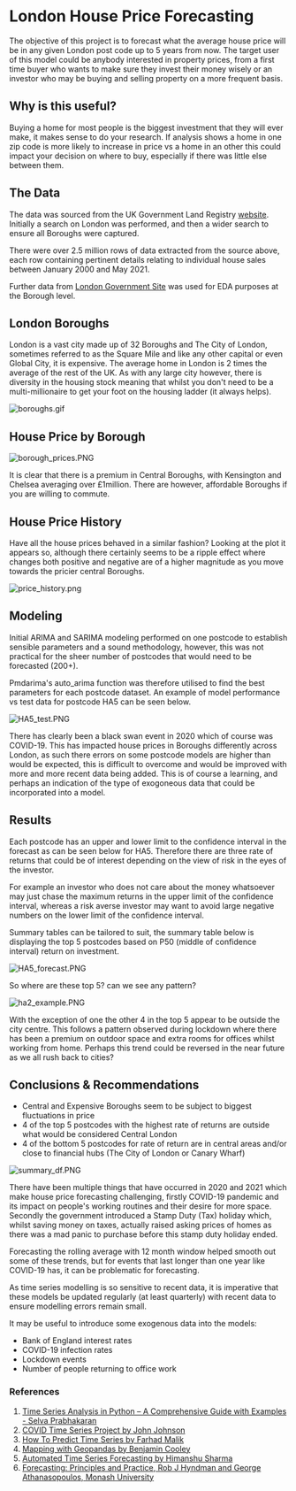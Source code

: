 # London House Price Forecasting

The objective of this project is to forecast what the average house price will be in any given London post code up to 5 years from now. 
The target user of this model could be anybody interested in property prices, from a first time buyer who wants to make sure they invest their money wisely or an investor who may be buying and selling property on a more frequent basis.

## Why is this useful?

Buying a home for most people is the biggest investment that they will ever make, it makes sense to do your research. If analysis shows a home in one zip code is more likely to increase in price vs a home in an other this could impact your decision on where to buy, especially if there was little else between them.

## The Data

The data was sourced from the UK Government Land Registry [website](https://landregistry.data.gov.uk/app/ppd/). Initially a search on London was performed, and then a wider search to ensure all Boroughs were captured.

There were over 2.5 million rows of data extracted from the source above, each row containing pertinent details relating to individual house sales between January 2000 and May 2021.

Further data from [London Government Site](https://data.london.gov.uk/dataset/average-house-prices) was used for EDA purposes at the Borough level.

## London Boroughs

London is a vast city made up of 32 Boroughs and The City of London, sometimes referred to as the Square Mile and like any other capital or even Global City, it is expensive. The average home in London is 2 times the average of the rest of the UK.
As with any large city however, there is diversity in the housing stock meaning that whilst you don't need to be a multi-millionaire to get your foot on the housing ladder (it always helps).

![boroughs.gif](./Images/boroughs.gif)


## House Price by Borough

![borough_prices.PNG](./Images/borough_prices.PNG)

It is clear that there is a premium in Central Boroughs, with Kensington and Chelsea averaging over £1million. There are however, affordable Boroughs if you are willing to commute. 

## House Price History

Have all the house prices behaved in a similar fashion? Looking at the plot it appears so, although there certainly seems to be a ripple effect where changes both positive and negative are of a higher magnitude as you move towards the pricier central Boroughs. 

![price_history.png](./Images/price_history.png)


## Modeling

Initial ARIMA and SARIMA modeling performed on one postcode to establish sensible parameters and a sound methodology, however, this was not practical for the sheer number of postcodes that would need to be forecasted (200+).

Pmdarima's auto_arima function was therefore utilised to find the best parameters for each postcode dataset. An example of model performance vs test data for postcode HA5 can be seen below.

![HA5_test.PNG](./Images/HA5_test.PNG)

There has clearly been a black swan event in 2020 which of course was COVID-19. This has impacted house prices in Boroughs differently across London, as such there errors on some postcode models are higher than would be expected, this is difficult to overcome and would be improved with more and more recent data being added. This is of course a learning, and perhaps an indication of the type of exogoneous data that could be incorporated into a model. 

## Results

Each postcode has an upper and lower limit to the confidence interval in the forecast as can be seen below for HA5. Therefore there are three rate of returns that could be of interest depending on the view of risk in the eyes of the investor. 

For example an investor who does not care about the money whatsoever may just chase the maximum returns in the upper limit of the confidence interval, whereas a risk averse investor may want to avoid large negative numbers on the lower limit of the confidence interval. 

Summary tables can be tailored to suit, the summary table below is displaying the top 5 postcodes based on P50 (middle of confidence interval) return on investment.


![HA5_forecast.PNG](./Images/HA5_forecast.PNG)


So where are these top 5? can we see any pattern?

![ha2_example.PNG](./Images/ha2_example.PNG)

With the exception of one the other 4 in the top 5 appear to be outside the city centre.
This follows a pattern observed during lockdown where there has been a premium on outdoor space and extra rooms for offices whilst working from home. Perhaps this trend could be reversed in the near future as we all rush back to cities?

## Conclusions & Recommendations

- Central and Expensive Boroughs seem to be subject to biggest fluctuations in price
- 4 of the top 5 postcodes with the highest rate of returns are outside what would be considered Central London
- 4 of the bottom 5 postcodes for rate of return are in central areas and/or close to financial hubs (The City of London or Canary Wharf)

![summary_df.PNG](./Images/summary_df.PNG)


There have been multiple things that have occurred in 2020 and 2021 which make house price forecasting challenging, firstly COVID-19 pandemic and its impact on people's working routines and their desire for more space.
Secondly the government introduced a Stamp Duty (Tax) holiday which, whilst saving money on taxes, actually raised asking prices of homes as there was a mad panic to purchase before this stamp duty holiday ended. 

Forecasting the rolling average with 12 month window helped smooth out some of these trends, but for events that last longer than one year like COVID-19 has, it can be problematic for forecasting.

As time series modelling is so sensitive to recent data, it is imperative that these models be updated regularly (at least quarterly) with recent data to ensure modelling errors remain small. 

It may be useful to introduce some exogenous data into the models:
- Bank of England interest rates
- COVID-19 infection rates
- Lockdown events
- Number of people returning to office work

### References

1. [Time Series Analysis in Python – A Comprehensive Guide with Examples - Selva Prabhakaran](https://www.machinelearningplus.com/time-series/time-series-analysis-python/)
2. [COVID Time Series Project by John Johnson](https://github.com/Violet-Spiral)
3. [How To Predict Time Series by Farhad Malik](https://medium.com/fintechexplained/forecasting-time-series-explained-5cc773b232b6)
4. [Mapping with Geopandas by Benjamin Cooley](https://towardsdatascience.com/lets-make-a-map-using-geopandas-pandas-and-matplotlib-to-make-a-chloropleth-map-dddc31c1983d)
5. [Automated Time Series Forecasting by Himanshu Sharma](https://medium.com/mlearning-ai/automating-time-series-forecasting-ae74190408be)
6. [Forecasting: Principles and Practice, Rob J Hyndman and George Athanasopoulos, Monash University](https://otexts.com/fpp2/)











